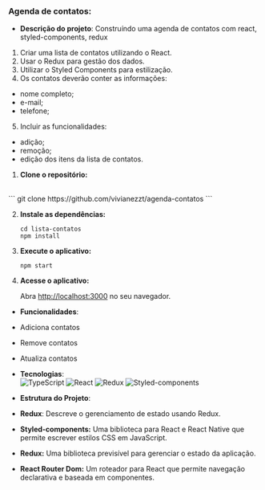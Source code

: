 
### Agenda de contatos:

- **Descrição do projeto**:
Construíndo uma agenda de contatos com react, styled-components, redux
1) Criar uma lista de contatos utilizando o React.
2) Usar o Redux para gestão dos dados.
3) Utilizar o Styled Components para estilização.
4) Os contatos deverão conter as informações:
- nome completo;
- e-mail;
- telefone;
5) Incluir as funcionalidades:
- adição;
- remoção;
- edição dos itens da lista de contatos.
1. **Clone o repositório:**
<br>
   ```
   git clone https://github.com/vivianezzt/agenda-contatos
   ```

2. **Instale as dependências:**

   ```
   cd lista-contatos
   npm install
   ```

3. **Execute o aplicativo:**

   ```
   npm start
   ```
4. **Acesse o aplicativo:**

   Abra [http://localhost:3000](http://localhost:3000) no seu navegador.

- **Funcionalidades**:

- Adiciona contatos
- Remove contatos
- Atualiza contatos

- **Tecnologias**:<br>
![TypeScript](https://img.shields.io/badge/TypeScript-007ACC?style=for-the-badge&logo=typescript&logoColor=white)
![React](https://img.shields.io/badge/React-20232A?style=for-the-badge&logo=react&logoColor=61DAFB)
![Redux](https://img.shields.io/badge/Redux-593D88?style=for-the-badge&logo=redux&logoColor=white)
![Styled-components](https://img.shields.io/badge/styled--components-DB7093?style=for-the-badge&logo=styled-components&logoColor=white)

- **Estrutura do Projeto**:

- **Redux**: Descreve o gerenciamento de estado usando Redux.
- **Styled-components:** Uma biblioteca para React e React Native que permite escrever estilos CSS em JavaScript.
- **Redux:** Uma biblioteca previsível para gerenciar o estado da aplicação.
- **React Router Dom:** Um roteador para React que permite navegação declarativa e baseada em componentes.


